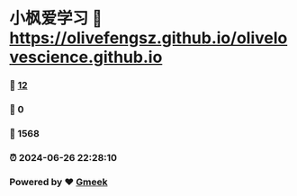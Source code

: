# 小枫爱学习 :link: https://olivefengsz.github.io/olivelovescience.github.io 
### :page_facing_up: [12](https://olivefengsz.github.io/olivelovescience.github.io/tag.html) 
### :speech_balloon: 0 
### :hibiscus: 1568 
### :alarm_clock: 2024-06-26 22:28:10 
### Powered by :heart: [Gmeek](https://github.com/Meekdai/Gmeek)

